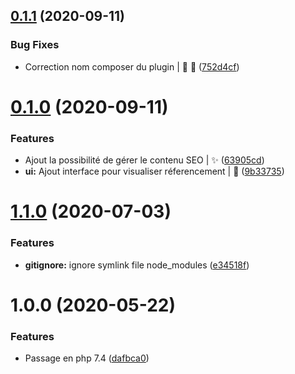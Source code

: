 ## [0.1.1](https://gitlab.com/dedi-agency/interne/sylius/dedi-seo-plugin/compare/v0.1.0...v0.1.1) (2020-09-11)


### Bug Fixes

* Correction nom composer du plugin | :bug: :wrench: ([752d4cf](https://gitlab.com/dedi-agency/interne/sylius/dedi-seo-plugin/commit/752d4cf0a831368081f2c7c1d8ff84498fe648ef))

# [0.1.0](https://gitlab.com/dedi-agency/interne/sylius/dedi-seo-plugin/compare/v0.0.0...v0.1.0) (2020-09-11)


### Features

* Ajout la possibilité de gérer le contenu SEO | :sparkles: ([63905cd](https://gitlab.com/dedi-agency/interne/sylius/dedi-seo-plugin/commit/63905cd80f065e60c53ae69b47cd9a7ee8f17e68))
* **ui:** Ajout interface pour visualiser réferencement | :art: ([9b33735](https://gitlab.com/dedi-agency/interne/sylius/dedi-seo-plugin/commit/9b3373531551044659fb163bbaaef61092779a45))

# [1.1.0](https://gitlab.com/dedi-agency/interne/sylius/dedi-plugin-skeleton/compare/v1.0.0...v1.1.0) (2020-07-03)


### Features

* **gitignore:** ignore symlink file node_modules ([e34518f](https://gitlab.com/dedi-agency/interne/sylius/dedi-plugin-skeleton/commit/e34518f10b6047d64656570a30b131c80b9c1c01))

# 1.0.0 (2020-05-22)


### Features

* Passage en php 7.4 ([dafbca0](https://gitlab.com/dedi-agency/interne/sylius/dedi-plugin-skeleton/commit/dafbca0341e59c51fc6be12aba82aba2c8dd330b))
